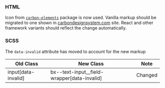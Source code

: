 ### HTML

Icon from [`carbon-elements`](https://github.com/IBM/carbon-elements) package is now used. Vanilla markup should be migrated to one shown in [carbondesignsystem.com](https://next.carbondesignsystem.com/components/text-input/code) site. React and other framework variants should reflect the change automatically.

### SCSS

The `data-invalid` attribute has moved to account for the new markup

| Old Class           | New Class                                     | Note    |
| ------------------- | --------------------------------------------- | ------- |
| input[data-invalid] | bx--text-input\_\_field-wrapper[data-invalid] | Changed |
